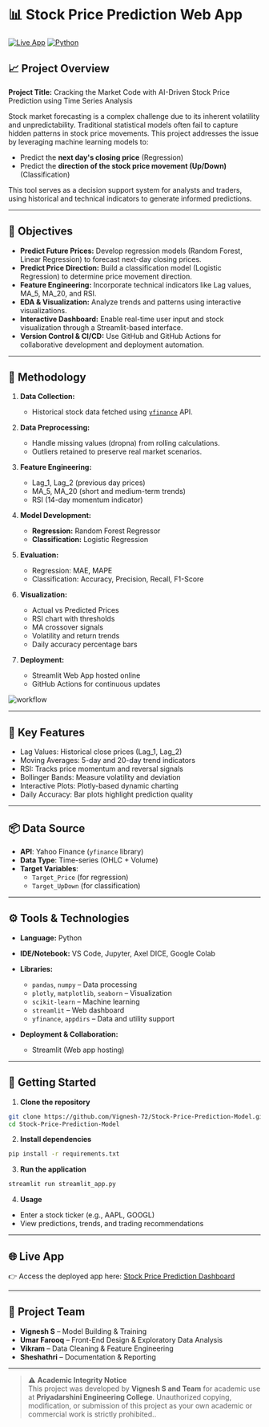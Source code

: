 
# 📊 Stock Price Prediction Web App

[![Live App](https://img.shields.io/badge/🚀%20Launch%20App-Streamlit-green?style=for-the-badge)](https://stock-price-prediction-hybridmodel.streamlit.app/)
[![Python](https://img.shields.io/badge/Python-3776AB?logo=python&logoColor=fff)](#)

## 📈 Project Overview

**Project Title:** Cracking the Market Code with AI-Driven Stock Price Prediction using Time Series Analysis

Stock market forecasting is a complex challenge due to its inherent volatility and unpredictability. Traditional statistical models often fail to capture hidden patterns in stock price movements. This project addresses the issue by leveraging machine learning models to:

- Predict the **next day's closing price** (Regression)
- Predict the **direction of the stock price movement (Up/Down)** (Classification)

This tool serves as a decision support system for analysts and traders, using historical and technical indicators to generate informed predictions.

---

## 🎯 Objectives

- **Predict Future Prices:** Develop regression models (Random Forest, Linear Regression) to forecast next-day closing prices.
- **Predict Price Direction:** Build a classification model (Logistic Regression) to determine price movement direction.
- **Feature Engineering:** Incorporate technical indicators like Lag values, MA_5, MA_20, and RSI.
- **EDA & Visualization:** Analyze trends and patterns using interactive visualizations.
- **Interactive Dashboard:** Enable real-time user input and stock visualization through a Streamlit-based interface.
- **Version Control & CI/CD:** Use GitHub and GitHub Actions for collaborative development and deployment automation.

---

## 🧠 Methodology
1. **Data Collection:**  
   - Historical stock data fetched using [`yfinance`](https://pypi.org/project/yfinance/) API.

2. **Data Preprocessing:**  
   - Handle missing values (dropna) from rolling calculations.
   - Outliers retained to preserve real market scenarios.

3. **Feature Engineering:**  
   - Lag_1, Lag_2 (previous day prices)  
   - MA_5, MA_20 (short and medium-term trends)  
   - RSI (14-day momentum indicator)  

4. **Model Development:**  
   - **Regression:** Random Forest Regressor  
   - **Classification:** Logistic Regression  

5. **Evaluation:**  
   - Regression: MAE, MAPE  
   - Classification: Accuracy, Precision, Recall, F1-Score  

6. **Visualization:**  
   - Actual vs Predicted Prices  
   - RSI chart with thresholds  
   - MA crossover signals  
   - Volatility and return trends  
   - Daily accuracy percentage bars  

7. **Deployment:**  
   - Streamlit Web App hosted online  
   - GitHub Actions for continuous updates

![workflow](https://github.com/user-attachments/assets/133c018b-15d0-4d11-8b9a-ae6b9c56ce97)


---

## 📌 Key Features

- Lag Values: Historical close prices (Lag_1, Lag_2)
- Moving Averages: 5-day and 20-day trend indicators
- RSI: Tracks price momentum and reversal signals
- Bollinger Bands: Measure volatility and deviation
- Interactive Plots: Plotly-based dynamic charting
- Daily Accuracy: Bar plots highlight prediction quality

---

## 📦 Data Source

- **API**: Yahoo Finance (`yfinance` library)
- **Data Type**: Time-series (OHLC + Volume)
- **Target Variables**:  
  - `Target_Price` (for regression)  
  - `Target_UpDown` (for classification)  

---

## ⚙️ Tools & Technologies

- **Language:** Python
- **IDE/Notebook:** VS Code, Jupyter, Axel DICE, Google Colab
- **Libraries:**  
  - `pandas`, `numpy` – Data processing  
  - `plotly`, `matplotlib`, `seaborn` – Visualization  
  - `scikit-learn` – Machine learning  
  - `streamlit` – Web dashboard  
  - `yfinance`, `appdirs` – Data and utility support

- **Deployment & Collaboration:**  
  - Streamlit (Web app hosting)  

---

## 🚀 Getting Started

1. **Clone the repository**  
```bash
git clone https://github.com/Vignesh-72/Stock-Price-Prediction-Model.git
cd Stock-Price-Prediction-Model
```

2. **Install dependencies**  
```bash
pip install -r requirements.txt
```

3. **Run the application**  
```bash
streamlit run streamlit_app.py
```

4. **Usage**  
- Enter a stock ticker (e.g., AAPL, GOOGL)  
- View predictions, trends, and trading recommendations

---

## 🌐 Live App

👉 Access the deployed app here: [Stock Price Prediction Dashboard](https://stock-price-prediction-hybridmodel.streamlit.app/)

---

## 👥 Project Team

- **Vignesh S** – Model Building & Training  
- **Umar Farooq** – Front-End Design & Exploratory Data Analysis  
- **Vikram** – Data Cleaning & Feature Engineering  
- **Sheshathri** – Documentation & Reporting

---

> ⚠️ **Academic Integrity Notice**  
> This project was developed by **Vignesh S and Team** for academic use at **Priyadarshini Engineering College**. Unauthorized copying, modification, or submission of this project as your own academic or commercial work is strictly prohibited..

